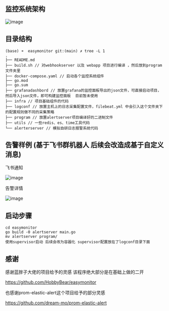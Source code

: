 ## 监控系统架构

![image](https://github.com/yhkkkkk/easymonitor/assets/125347894/4cea2a5b-5f33-483d-a7e2-453502658b1b)

## 目录结构

[](https://github.com/yhkkkkk/easymonitor/tree/main#%E7%9B%AE%E5%BD%95%E7%BB%93%E6%9E%84)

```shell
(base) ➜  easymonitor git:(main) ✗ tree -L 1
.
├── README.md
├── build.sh // 对webhookserver 以及 webapp 项目进行编译 ，然后放到program文件夹里
├── docker-compose.yaml // 启动各个监控系统组件
├── go.mod
├── go.sum
├── grafanadashbord // 放置grafana的监控面板导出的json文件，可直接启动项目，然后导入json文件，即可构建监控面板  目前暂未使用
├── infra // 项目基础组件的代码
├── logconf // 放置主机上的日志采集配置文件，filebeat.yml 中会引入这个文件夹下的配置规则做不同的采集策略
├── program // 放置alertserver项目编译好的二进制文件
├── utils // 一些redis、es、time工具代码
└── alerterserver // 模拟自研日志报警系统代码
```

## 告警样例 (基于飞书群机器人 后续会改造成基于自定义消息)

飞书通知

![image](https://github.com/yhkkkkk/easymonitor/assets/125347894/8df49c70-57e9-4656-887e-3dd4a0761066)

告警详情

![image](https://github.com/yhkkkkk/easymonitor/assets/125347894/55262782-55fa-4fe6-a1e9-dbabc6855c88)

## 启动步骤

[](https://github.com/yhkkkkk/easymonitor/tree/main#%E5%90%AF%E5%8A%A8%E6%AD%A5%E9%AA%A4)

```shell
cd easymonitor
go build -0 alertserver main.go
mv alertserver program/
使用supervisor启动 后续会改为容器化 supervisor配置放在了logconf目录下面
```

## 感谢

感谢蓝胖子大佬的项目给予的灵感 该程序绝大部分是在基础上做的二开

https://github.com/HobbyBear/easymonitor

也感谢prom-elastic-alert这个项目给予的部分灵感

https://github.com/dream-mo/prom-elastic-alert
